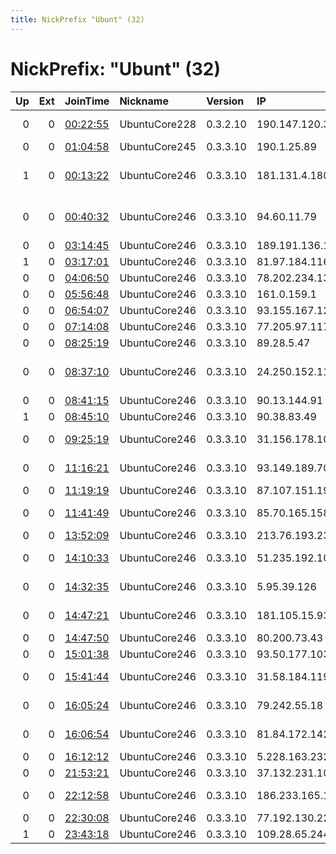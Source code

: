 ```yaml
---
title: NickPrefix "Ubunt" (32)
---
```


# NickPrefix: "Ubunt" (32)

|   Up |   Ext | JoinTime                                                                                            | Nickname      | Version   | IP              | AS                                       | CC   |   ORp |   Dirp | OS    | Contact   |   eFamMembers |
|-----:|------:|:----------------------------------------------------------------------------------------------------|:--------------|:----------|:----------------|:-----------------------------------------|:-----|------:|-------:|:------|:----------|--------------:|
|    0 |     0 | [00:22:55](https://metrics.torproject.org/rs.html#details/FC791E63CD2F99A695A48F2B068ED6984BF0DA39) | UbuntuCore228 | 0.3.2.10  | 190.147.120.39  | Telmex Colombia S.A.                     | co   | 34373 |      0 | Linux | None      |             1 |
|    0 |     0 | [01:04:58](https://metrics.torproject.org/rs.html#details/B74E2ED5592B7400B812097A6FA89785C9D8E1AD) | UbuntuCore245 | 0.3.3.10  | 190.1.25.89     | BVNET S.A.                               | ar   | 41593 |      0 | Linux | None      |             1 |
|    1 |     0 | [00:13:22](https://metrics.torproject.org/rs.html#details/F63CE33EDF843B2E697A5BA421BCA43EBCE07D29) | UbuntuCore246 | 0.3.3.10  | 181.131.4.180   | EPM Telecomunicaciones S.A. E.S.P.       | co   | 40063 |      0 | Linux | None      |             1 |
|    0 |     0 | [00:40:32](https://metrics.torproject.org/rs.html#details/27413C12D9B6A2DF76992A561BF546112DA990BF) | UbuntuCore246 | 0.3.3.10  | 94.60.11.79     | Vodafone Portugal - Communicacoes Pessoa | pt   | 43857 |      0 | Linux | None      |             1 |
|    0 |     0 | [03:14:45](https://metrics.torproject.org/rs.html#details/37DB144CF06582190A364492330812E898FB0044) | UbuntuCore246 | 0.3.3.10  | 189.191.136.186 | Uninet S.A. de C.V.                      | mx   | 41359 |      0 | Linux | None      |             1 |
|    1 |     0 | [03:17:01](https://metrics.torproject.org/rs.html#details/AFCB0137E8903F0F5BE7F440304C10DF10386734) | UbuntuCore246 | 0.3.3.10  | 81.97.184.116   | Virgin Media Limited                     | gb   | 42587 |      0 | Linux | None      |             1 |
|    0 |     0 | [04:06:50](https://metrics.torproject.org/rs.html#details/E080696A03A2774D7D7BCDCE92174D83EAE109CE) | UbuntuCore246 | 0.3.3.10  | 78.202.234.135  | Free SAS                                 | fr   | 38957 |      0 | Linux | None      |             1 |
|    0 |     0 | [05:56:48](https://metrics.torproject.org/rs.html#details/4B641DF0FDEBDFB221ADF2F89C34D30272D3183C) | UbuntuCore246 | 0.3.3.10  | 161.0.159.1     | Digicel Jamaica                          | tt   | 43149 |      0 | Linux | None      |             1 |
|    0 |     0 | [06:54:07](https://metrics.torproject.org/rs.html#details/1933F1113B681B5A4E52A1A4379B7B4E5C8A3854) | UbuntuCore246 | 0.3.3.10  | 93.155.167.121  | Set Service Ltd.                         | bg   | 40893 |      0 | Linux | None      |             1 |
|    0 |     0 | [07:14:08](https://metrics.torproject.org/rs.html#details/C74ADAF6D56E556C14340259B5E8515ED8DABFED) | UbuntuCore246 | 0.3.3.10  | 77.205.97.117   | SFR SA                                   | fr   | 34589 |      0 | Linux | None      |             1 |
|    0 |     0 | [08:25:19](https://metrics.torproject.org/rs.html#details/A2C76DF46CB4D1C2366A05301B656BCFA9DA802C) | UbuntuCore246 | 0.3.3.10  | 89.28.5.47      | Starnet Servicii SRL                     | md   | 38511 |      0 | Linux | None      |             1 |
|    0 |     0 | [08:37:10](https://metrics.torproject.org/rs.html#details/EE3E3919ACCC95351F350AD2AA7FB11037F0A76E) | UbuntuCore246 | 0.3.3.10  | 24.250.152.113  | Cox Communications Inc.                  | us   | 37833 |      0 | Linux | None      |             1 |
|    0 |     0 | [08:41:15](https://metrics.torproject.org/rs.html#details/7640A115BA5F4B5E10A3B76321AEB66731347644) | UbuntuCore246 | 0.3.3.10  | 90.13.144.91    | Orange                                   | fr   | 36367 |      0 | Linux | None      |             1 |
|    1 |     0 | [08:45:10](https://metrics.torproject.org/rs.html#details/87A229CB7E2EE7290BEBC907D530CDE2ADF1B0ED) | UbuntuCore246 | 0.3.3.10  | 90.38.83.49     | Orange                                   | fr   | 40143 |      0 | Linux | None      |             1 |
|    0 |     0 | [09:25:19](https://metrics.torproject.org/rs.html#details/35FD4EE4F39F1F927906130AE95F3024FABA29FE) | UbuntuCore246 | 0.3.3.10  | 31.156.178.101  | Vodafone Italia S.p.A.                   | it   | 39819 |      0 | Linux | None      |             1 |
|    0 |     0 | [11:16:21](https://metrics.torproject.org/rs.html#details/5445602D748CD1485DEF7848D32AC603BC75CB25) | UbuntuCore246 | 0.3.3.10  | 93.149.189.70   | Vodafone Italia S.p.A.                   | it   | 37143 |      0 | Linux | None      |             1 |
|    0 |     0 | [11:19:19](https://metrics.torproject.org/rs.html#details/AEE44B6F8B733FC01D5443A46041CF62083FA534) | UbuntuCore246 | 0.3.3.10  | 87.107.151.191  | Fanava Group                             | ir   | 46687 |      0 | Linux | None      |             1 |
|    0 |     0 | [11:41:49](https://metrics.torproject.org/rs.html#details/BD278E7CE53EF27CE2FD1D38881BD5D1E924441D) | UbuntuCore246 | 0.3.3.10  | 85.70.165.158   | O2 Czech Republic, a.s.                  | cz   | 46763 |      0 | Linux | None      |             1 |
|    0 |     0 | [13:52:09](https://metrics.torproject.org/rs.html#details/E247BAF735615BBADB18A7E530691C4FFCBA5F1B) | UbuntuCore246 | 0.3.3.10  | 213.76.193.235  | Orange Espagne SA                        | es   | 44221 |      0 | Linux | None      |             1 |
|    0 |     0 | [14:10:33](https://metrics.torproject.org/rs.html#details/62591F3E76D27E994EB0C14CEBD2FF129D02B248) | UbuntuCore246 | 0.3.3.10  | 51.235.192.10   | Saudi Telecom Company JSC                | sa   | 41699 |      0 | Linux | None      |             1 |
|    0 |     0 | [14:32:35](https://metrics.torproject.org/rs.html#details/158F493BC1CE0FDECECD1576969BEA8381286686) | UbuntuCore246 | 0.3.3.10  | 5.95.39.126     | Vodafone Italia S.p.A.                   | it   | 41095 |      0 | Linux | None      |             1 |
|    0 |     0 | [14:47:21](https://metrics.torproject.org/rs.html#details/DD9FA5388266DDDCDA7DA5242E40665C8F59D31D) | UbuntuCore246 | 0.3.3.10  | 181.105.15.93   | Telecom Argentina S.A.                   | ar   | 33863 |      0 | Linux | None      |             1 |
|    0 |     0 | [14:47:50](https://metrics.torproject.org/rs.html#details/548482A8EEF8F9A84EDF545EF421E7C34F601A0D) | UbuntuCore246 | 0.3.3.10  | 80.200.73.43    | Proximus NV                              | be   | 40945 |      0 | Linux | None      |             1 |
|    0 |     0 | [15:01:38](https://metrics.torproject.org/rs.html#details/A8DFE69251CE481A04F1536920F94CEF2051EAAD) | UbuntuCore246 | 0.3.3.10  | 93.50.177.103   | Fastweb                                  | it   | 42987 |      0 | Linux | None      |             1 |
|    0 |     0 | [15:41:44](https://metrics.torproject.org/rs.html#details/AA611C76A38ED7F92AA497E3123D3410AF27E954) | UbuntuCore246 | 0.3.3.10  | 31.58.184.119   | Aria Shatel Company Ltd                  | ir   | 40729 |      0 | Linux | None      |             1 |
|    0 |     0 | [16:05:24](https://metrics.torproject.org/rs.html#details/D0ADFEA26260DF8C3A7968712435A8347CD3BA1C) | UbuntuCore246 | 0.3.3.10  | 79.242.55.18    | Deutsche Telekom AG                      | de   | 37121 |      0 | Linux | None      |             1 |
|    0 |     0 | [16:06:54](https://metrics.torproject.org/rs.html#details/F8477A72298C56C072624BF6517FE89320FD1B59) | UbuntuCore246 | 0.3.3.10  | 81.84.172.142   | Nos Comunicacoes, S.A.                   | pt   | 36389 |      0 | Linux | None      |             1 |
|    0 |     0 | [16:12:12](https://metrics.torproject.org/rs.html#details/A9FE96660A7D72195E64366E75F1E1FFF313EE77) | UbuntuCore246 | 0.3.3.10  | 5.228.163.232   | Rostelecom                               | ru   | 43203 |      0 | Linux | None      |             1 |
|    0 |     0 | [21:53:21](https://metrics.torproject.org/rs.html#details/F42BF05A95127EA6160EAC7E36CAD7DD7306EEBB) | UbuntuCore246 | 0.3.3.10  | 37.132.231.103  | Orange Espagne SA                        | es   | 35829 |      0 | Linux | None      |             1 |
|    0 |     0 | [22:12:58](https://metrics.torproject.org/rs.html#details/3D7D0A02425ED4B79E35F4A5B6E388099D6DA058) | UbuntuCore246 | 0.3.3.10  | 186.233.165.153 | Super Cabo TV Caratinga Ltda             | br   | 38089 |      0 | Linux | None      |             1 |
|    0 |     0 | [22:30:08](https://metrics.torproject.org/rs.html#details/6FDA26295BF869C65972C70F097E0105AC690A27) | UbuntuCore246 | 0.3.3.10  | 77.192.130.224  | SFR SA                                   | fr   | 40873 |      0 | Linux | None      |             1 |
|    1 |     0 | [23:43:18](https://metrics.torproject.org/rs.html#details/C3F3B7B70332CFD3991F5662CBE5943D153AF46A) | UbuntuCore246 | 0.3.3.10  | 109.28.65.244   | SFR SA                                   | fr   | 46493 |      0 | Linux | None      |             1 |
